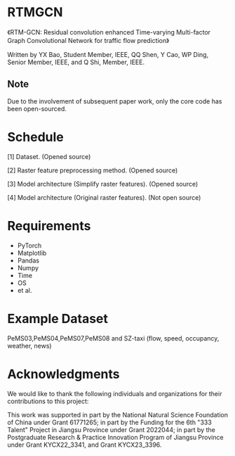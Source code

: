# RTMGCN

《RTM-GCN: Residual convolution enhanced Time-varying Multi-factor Graph Convolutional Network for traffic flow prediction》

Written by YX Bao, Student Member, IEEE, QQ Shen, Y Cao, WP Ding, Senior Member, IEEE, and Q Shi, Member, IEEE.

## Note
Due to the involvement of subsequent paper work, only the core code has been open-sourced.

# Schedule
[1] Dataset. (Opened source)

[2] Raster feature preprocessing method. (Opened source)

[3] Model architecture (Simplify raster features). (Opened source)

[4] Model architecture (Original  raster features). (Not open source)


 # Requirements
  
  * PyTorch
  * Matplotlib
  * Pandas
  * Numpy
  * Time
  * OS
  * et al.
  
 # Example Dataset
 PeMS03,PeMS04,PeMS07,PeMS08 and SZ-taxi (flow, speed, occupancy, weather, news)

# Acknowledgments
We would like to thank the following individuals and organizations for their contributions to this project:

This work was supported in part by the National Natural Science Foundation of China under Grant 61771265; in part by the Funding for the 6th "333 Talent" Project in Jiangsu Province under Grant 2022044; in part by the Postgraduate Research & Practice Innovation Program of Jiangsu Province under Grant KYCX22_3341, and Grant KYCX23_3396.
